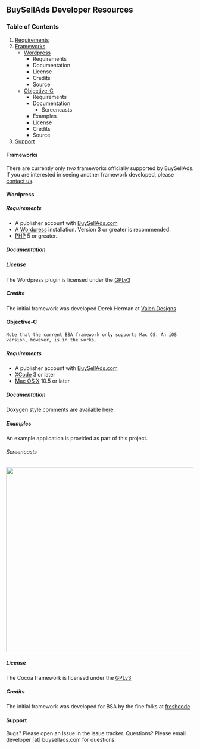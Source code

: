 ## BuySellAds Developer Resources


### Table of Contents

1. [Requirements](#requirements "Requirements")
2. [Frameworks](#frameworks "Frameworks") 
	* [Wordpress](#wordpress "Wordpress")
		* Requirements
		* Documentation
		* License
		* Credits
		* Source
	* [Objective-C](#cocoa "Objective-C")
		* Requirements
		* Documentation
			* Screencasts
		* Examples
		* License
		* Credits
		* Source
3. [Support](#support "Support")


#### <a name="frameworks">Frameworks</a>
There are currently only *two* frameworks officially supported by BuySellAds. If you are interested in seeing another framework developed, please [contact us](#support).

#### <a name="wordpress">Wordpress</a>

##### Requirements
* A publisher account with [BuySellAds.com](http://www.buysellads.com)
* A [Wordpress](http://www.wordpress.org) installation. Version 3 or greater is recommended.
* [PHP](http://www.php.net) 5 or greater.

##### Documentation


##### License
The Wordpress plugin is licensed under the [GPLv3](http://www.gnu.org/licenses/gpl-3.0.html)

##### Credits
The initial framework was developed Derek Herman at [Valen Designs](http://valendesigns.com/)

#### <a name="cocoa">Objective-C</a>
	Note that the current BSA framework only supports Mac OS. An iOS version, however, is in the works.

##### Requirements
* A publisher account with [BuySellAds.com](http://www.buysellads.com)
* [XCode](http://developer.apple.com) 3 or later
* [Mac OS X](http://www.apple.com/macosx/) 10.5 or later

##### Documentation
Doxygen style comments are available [here](http://developer.buysellads.com/cocoa/html).

##### Examples
An example application is provided as part of this project.

###### Screencasts
<script src="http://www.apple.com/library/quicktime/2.0/scripts/prototype.js" language="JavaScript" type="text/javascript"></script>
<script src="http://www.apple.com/library/quicktime/2.0/scripts/qtp_poster.js" language="JavaScript" type="text/javascript"></script>
<link href="http://www.apple.com/library/quicktime/2.0/stylesheets/qtp_poster.css" rel="StyleSheet" type="text/css" />
<a href="http://developer.buysellads.com/media/BSAScreencast.mov" rel="qtposter" jscontroller="false">
	<img src="http://developer.buysellads.com/media/BSAScreencast.jpg" width="726" height="496"/>
</a>

##### License
The Cocoa framework is licensed under the [GPLv3](http://www.gnu.org/licenses/gpl-3.0.html)

##### Credits
The initial framework was developed for BSA by the fine folks at [freshcode](http://madefresh.ca/)


#### <a name="support">Support</a>
Bugs? Please open an Issue in the issue tracker.
Questions? Please email developer [at] buysellads.com for questions.
